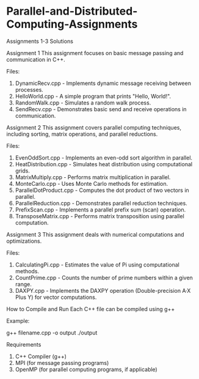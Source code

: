 # Parallel-and-Distributed-Computing-Assignments
Assignments 1-3 Solutions

Assignment 1
This assignment focuses on basic message passing and communication in C++.

Files:
1) DynamicRecv.cpp - Implements dynamic message receiving between processes.
2) HelloWorld.cpp - A simple program that prints "Hello, World!".
3) RandomWalk.cpp - Simulates a random walk process.
4) SendRecv.cpp - Demonstrates basic send and receive operations in communication.

Assignment 2
This assignment covers parallel computing techniques, including sorting, matrix operations, and parallel reductions.

Files:
1) EvenOddSort.cpp - Implements an even-odd sort algorithm in parallel.
2) HeatDistribution.cpp - Simulates heat distribution using computational grids.
3) MatrixMultiply.cpp - Performs matrix multiplication in parallel.
4) MonteCarlo.cpp - Uses Monte Carlo methods for estimation.
5) ParallelDotProduct.cpp - Computes the dot product of two vectors in parallel.
6) ParallelReduction.cpp - Demonstrates parallel reduction techniques.
7) PrefixScan.cpp - Implements a parallel prefix sum (scan) operation.
8) TransposeMatrix.cpp - Performs matrix transposition using parallel computation.

Assignment 3
This assignment deals with numerical computations and optimizations.

Files:
1) CalculatingPi.cpp - Estimates the value of Pi using computational methods.
2) CountPrime.cpp - Counts the number of prime numbers within a given range.
3) DAXPY.cpp - Implements the DAXPY operation (Double-precision A·X Plus Y) for vector computations.

How to Compile and Run
Each C++ file can be compiled using g++ 

Example:

g++ filename.cpp 
-o output
./output

Requirements
1) C++ Compiler (g++)
2) MPI (for message passing programs)
3) OpenMP (for parallel computing programs, if applicable)
